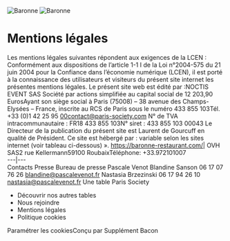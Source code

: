 ![Baronne](https://baronne-restaurant.com/wp-content/uploads/2024/10/Tables-Baronne-Logo-Black-1.png)
![Baronne](https://baronne-restaurant.com/wp-content/uploads/2024/10/Tables-Baronne-Logo-Black-1.png)
#  Mentions légales 
Les mentions légales suivantes répondent aux exigences de la LCEN :
Conformément aux dispositions de l’article 1-1 I de la Loi n°2004-575 du 21 juin 2004 pour la Confiance dans l’économie numérique (LCEN), il est porté à la connaissance des utilisateurs et visiteurs du présent site internet les présentes mentions légales.
Le présent site web est édité par :NOCTIS EVENT SAS
Société par actions simplifiée au capital social de 12 203,90 EurosAyant son siège social à Paris (75008) – 38 avenue des Champs-Elysées – France, inscrite au RCS de Paris sous le numéro 433 855 103Tél. +33 (0)1 42 25 95 00contact@paris-society.com
N° de TVA intracommunautaire : FR18 433 855 103N° siret : 433 855 103 00043
Le Directeur de la publication du présent site est Laurent de Gourcuff en qualité de Président.
Ce site est hébergé par : variable selon les sites internet (voir tableau ci-dessous) ».
https://baronne-restaurant.com/| OVH SAS2 rue Kellermann59100 RoubaixTéléphone: +33.972101007  
---|---  
Contacts Presse Bureau de presse Pascale Venot
Blandine Sanson 06 17 07 76 26 blandine@pascalevenot.fr
Nastasia Brzezinski 06 17 94 26 10 nastasia@pascalevenot.fr
Une table Paris Society
  * Découvrir nos autres tables
  * Nous rejoindre
  * Mentions légales
  * Politique cookies


Paramétrer les cookiesConçu par Supplément Bacon
